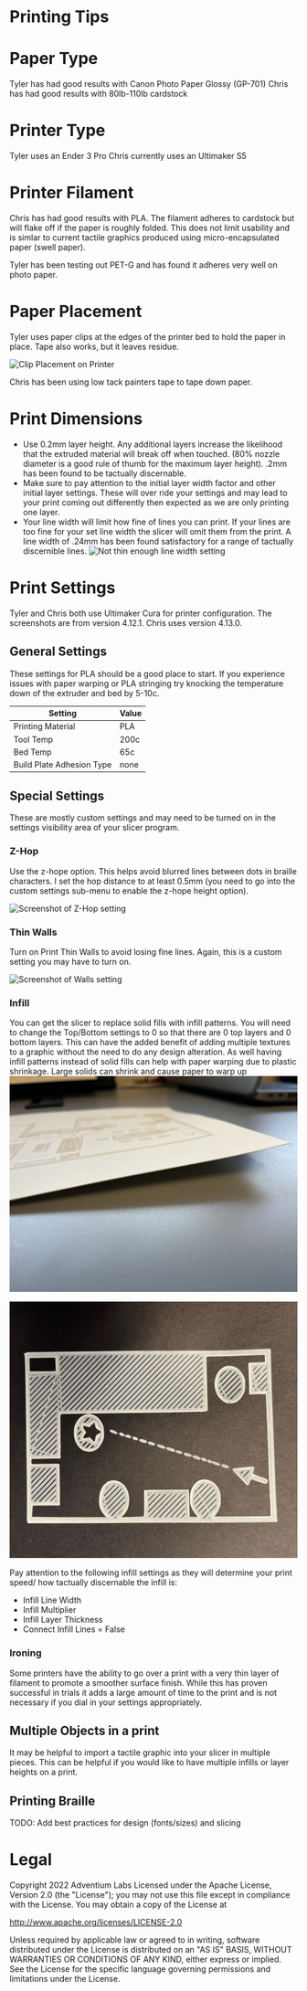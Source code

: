 # Printing Tips

# Paper Type
Tyler has had good results with Canon Photo Paper Glossy (GP-701)
Chris has had good results with 80lb-110lb cardstock

# Printer Type
Tyler uses an Ender 3 Pro
Chris currently uses an Ultimaker S5 

# Printer Filament
Chris has had good results with PLA. The filament adheres to cardstock but will flake off if the paper is roughly folded. This does not limit usability and is simlar to current tactile graphics produced using micro-encapsulated paper (swell paper). 

Tyler has been testing out PET-G and has found it adheres very well on photo paper.

# Paper Placement
Tyler uses paper clips at the edges of the printer bed to hold the paper in place. Tape also works, but it leaves residue.

![Clip Placement on Printer](img/clips.jpg)

Chris has been using low tack painters tape to tape down paper. 

# Print Dimensions
* Use 0.2mm layer height. Any additional layers increase the likelihood that the extruded material will break off when touched. (80% nozzle diameter is a good rule of thumb for the maximum layer height). .2mm has been found to be tactually discernable.
* Make sure to pay attention to the initial layer width factor and other initial layer settings. These will over ride your settings and may lead to your print coming out differently then expected as we are only printing one layer.
* Your line width will limit how fine of lines you can print. If your lines are too fine for your set line width the slicer will omit them from the print. A line width of .24mm has been found satisfactory for a range of tactually discernible lines. 
![Not thin enough line width setting](https://github.com/tactile-graphics/guides/tree/main/3d-printing/trials/22_1_14_trials/trial1.jpg)


# Print Settings
Tyler and Chris both use Ultimaker Cura for printer configuration. The screenshots are from version 4.12.1. Chris uses version 4.13.0.

## General Settings
These settings for PLA should be a good place to start. If you experience issues with paper warping or PLA stringing try knocking the temperature down of the extruder and bed by 5-10c.

| Setting | Value |
| ------ | ------ |
| Printing Material | PLA | 
| Tool Temp | 200c |
| Bed Temp | 65c |
| Build Plate Adhesion Type | none |

## Special Settings
These are mostly custom settings and may need to be turned on in the settings visibility area of your slicer program.

### Z-Hop
Use the z-hope option. This helps avoid blurred lines between dots in braille characters. I set the hop distance to at least 0.5mm (you need to go into the custom settings sub-menu to enable the z-hope height option).

![Screenshot of Z-Hop setting](img/retraction.png)

### Thin Walls
Turn on Print Thin Walls to avoid losing fine lines. Again, this is a custom setting you may have to turn on.

![Screenshot of Walls setting](img/walls.png)

### Infill
You can get the slicer to replace solid fills with infill patterns. You will need to change the Top/Bottom settings to 0 so that there are 0 top layers and 0 bottom layers. This can have the added benefit of adding multiple textures to a graphic without the need to do any design alteration. As well having infill patterns instead of solid fills can help with paper warping due to plastic shrinkage. Large solids can shrink and cause paper to warp up![warped paper](https://github.com/tactile-graphics/guides/blob/main/3d-printing/trials/22_1_24_trials/warp.jpeg)

![Nice line infilled tactile map](https://github.com/tactile-graphics/guides/blob/main/3d-printing/trials/22_1_24_trials/infill_map.jpeg)

Pay attention to the following infill settings as they will determine your print speed/ how tactually discernable the infill is:
* Infill Line Width
* Infill Multiplier 
* Infill Layer Thickness
* Connect Infill Lines = False

### Ironing
Some printers have the ability to go over a print with a very thin layer of filament to promote a smoother surface finish. While this has proven successful in trials it adds a large amount of time to the print and is not necessary if you dial in your settings appropriately.

## Multiple Objects in a print
It may be helpful to import a tactile graphic into your slicer in multiple pieces. This can be helpful if you would like to have multiple infills or layer heights on a print.

## Printing Braille
TODO: Add best practices for design (fonts/sizes) and slicing

# Legal

Copyright 2022 Adventium Labs
Licensed under the Apache License, Version 2.0 (the "License");
you may not use this file except in compliance with the License.
You may obtain a copy of the License at

http://www.apache.org/licenses/LICENSE-2.0

Unless required by applicable law or agreed to in writing, software
distributed under the License is distributed on an "AS IS" BASIS,
WITHOUT WARRANTIES OR CONDITIONS OF ANY KIND, either express or implied.
See the License for the specific language governing permissions and
limitations under the License.
